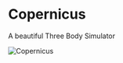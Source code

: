 # Copernicus 
A beautiful Three Body Simulator

![Copernicus](https://raw.githubusercontent.com/shadlyd15/three_body_problem/main/Screenshot.png)